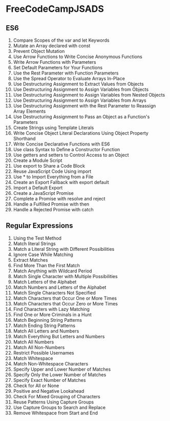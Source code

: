 # FreeCodeCampJSADS

## ES6
1. Compare Scopes of the var and let Keywords
2. Mutate an Array declared with const
3. Prevent Object Mutation
4. Use Arrow Functions to Write Concise Anonymous Functions
5. Write Arrow Functions with Parameters
6. Set Default Parameters for Your Functions
7. Use the Rest Parameter with Function Parameters
8. Use the Spread Operator to Evaluate Arrays In-Place
9. Use Destructuring Assignment to Extract Values from Objects
10. Use Destructuring Assignment to Assign Variables from Objects
11. Use Destructuring Assignment to Assign Variables from Nested Objects
12. Use Destructuring Assignment to Assign Variables from Arrays
13. Use Destructuring Assignment with the Rest Parameter to Reassign Array Elements
14. Use Destructuring Assignment to Pass an Object as a Function's Parameters
15. Create Strings using Template Literals
16. Write Concise Object Literal Declarations Using Object Property Shorthand
17. Write Concise Declarative Functions with ES6
18. Use class Syntax to Define a Constructor Function
19. Use getters and setters to Control Access to an Object
20. Create a Module Script
21. Use export to Share a Code Block
22. Reuse JavaScript Code Using import
23. Use * to Import Everything from a File
24. Create an Export Fallback with export default
25. Import a Default Export
26. Create a JavaScript Promise
27. Complete a Promise with resolve and reject
28. Handle a Fulfilled Promise with then
29. Handle a Rejected Promise with catch

## Regular Expressions
1. Using the Test Method
2. Match literal Strings
3. Match a Literal String with Different Possibilities
4. Ignore Case While Matching 
5. Extract Matches
6. Find More Than the First Match
7. Match Anything with Wildcard Period
8. Match Single Character with Multiple Possibilities
9. Match Letters of the Alphabet
10. Match Numbers and Letters of the Alphabet 
11. Match Single Characters Not Specified
12. Match Characters that Occur One or More Times
13. Match Characters that Occur Zero or More Times
14. Find Characters with Lazy Matching
15. Find One or More Criminals in a Hunt
16. Match Beginning String Patterns
17. Match Ending String Patterns
18. Match All Letters and Numbers
19. Match Everything But Letters and Numbers
20. Match All Numbers
21. Match All Non-Numbers
22. Restrict Possible Usernames
23. Match Whitespace
24. Match Non-Whitespace Characters 
25. Specify Upper and Lower Number of Matches
26. Specify Only the Lower Number of Matches
27. Specify Exact Number of Matches
28. Check for All or None
29. Positive and Negative Lookahead
30. Check For Mixed Grouping of Characters
31. Reuse Patterns Using Capture Groups
32. Use Capture Groups to Search and Replace
33. Remove Whitespace from Start and End
